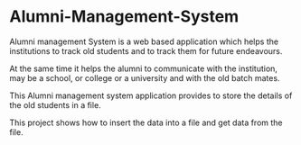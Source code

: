 # Alumni-Management-System

Alumni management System is a web based application which helps the institutions to track old students and to track them for future endeavours.

At the same time it helps the alumni to communicate with the institution, may be a school, or college or a university and with the old batch mates.

This Alumni management system application provides to store the details of the old students in a file.

This project shows how to insert the data into a file and get data from the file.
